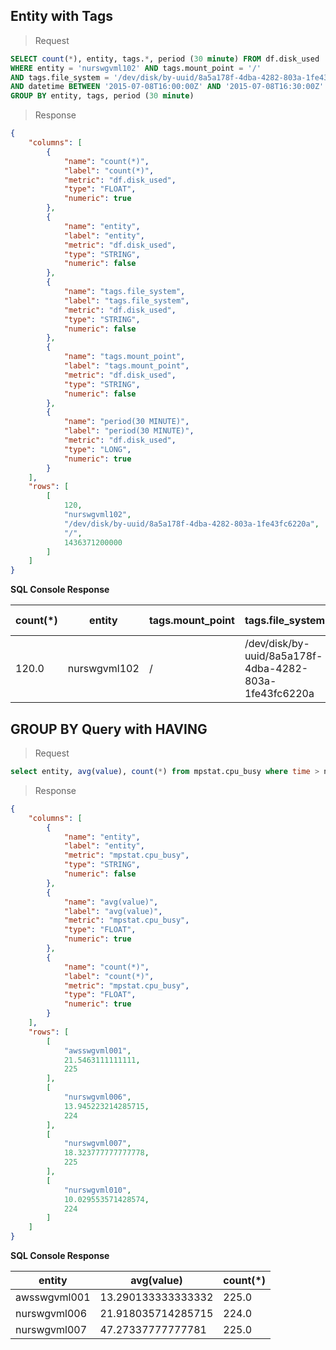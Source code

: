 ## Entity with Tags

> Request

```sql
SELECT count(*), entity, tags.*, period (30 minute) FROM df.disk_used 
WHERE entity = 'nurswgvml102' AND tags.mount_point = '/' 
AND tags.file_system = '/dev/disk/by-uuid/8a5a178f-4dba-4282-803a-1fe43fc6220a' 
AND datetime BETWEEN '2015-07-08T16:00:00Z' AND '2015-07-08T16:30:00Z' 
GROUP BY entity, tags, period (30 minute)
```

> Response

```json
{
    "columns": [
        {
            "name": "count(*)",
            "label": "count(*)",
            "metric": "df.disk_used",
            "type": "FLOAT",
            "numeric": true
        },
        {
            "name": "entity",
            "label": "entity",
            "metric": "df.disk_used",
            "type": "STRING",
            "numeric": false
        },
        {
            "name": "tags.file_system",
            "label": "tags.file_system",
            "metric": "df.disk_used",
            "type": "STRING",
            "numeric": false
        },
        {
            "name": "tags.mount_point",
            "label": "tags.mount_point",
            "metric": "df.disk_used",
            "type": "STRING",
            "numeric": false
        },
        {
            "name": "period(30 MINUTE)",
            "label": "period(30 MINUTE)",
            "metric": "df.disk_used",
            "type": "LONG",
            "numeric": true
        }
    ],
    "rows": [
        [
            120,
            "nurswgvml102",
            "/dev/disk/by-uuid/8a5a178f-4dba-4282-803a-1fe43fc6220a",
            "/",
            1436371200000
        ]
    ]
}
```

**SQL Console Response**

| count(*) | entity       | tags.mount_point | tags.file_system                                       | period(30 MINUTE) | 
|----------|--------------|------------------|--------------------------------------------------------|-------------------| 
| 120.0    | nurswgvml102 | /                | /dev/disk/by-uuid/8a5a178f-4dba-4282-803a-1fe43fc6220a | 1436371200000     | 

## GROUP BY Query with HAVING

> Request

```sql
select entity, avg(value), count(*) from mpstat.cpu_busy where time > now - 1* hour group by entity having avg(value) > 10 and count(*) > 200
```

> Response

```json
{
    "columns": [
        {
            "name": "entity",
            "label": "entity",
            "metric": "mpstat.cpu_busy",
            "type": "STRING",
            "numeric": false
        },
        {
            "name": "avg(value)",
            "label": "avg(value)",
            "metric": "mpstat.cpu_busy",
            "type": "FLOAT",
            "numeric": true
        },
        {
            "name": "count(*)",
            "label": "count(*)",
            "metric": "mpstat.cpu_busy",
            "type": "FLOAT",
            "numeric": true
        }
    ],
    "rows": [
        [
            "awsswgvml001",
            21.5463111111111,
            225
        ],
        [
            "nurswgvml006",
            13.945223214285715,
            224
        ],
        [
            "nurswgvml007",
            18.323777777777778,
            225
        ],
        [
            "nurswgvml010",
            10.029553571428574,
            224
        ]
    ]
}
```

**SQL Console Response**

| entity       | avg(value)         | count(*) | 
|--------------|--------------------|----------| 
| awsswgvml001 | 13.290133333333332 | 225.0    | 
| nurswgvml006 | 21.918035714285715 | 224.0    | 
| nurswgvml007 | 47.27337777777781  | 225.0    | 

